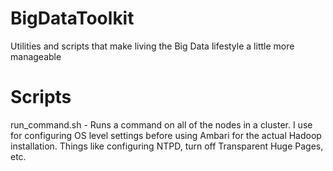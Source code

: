 # BigDataToolkit
Utilities and scripts that make living the Big Data lifestyle a little more manageable

# Scripts
run_command.sh - Runs a command on all of the nodes in a cluster. I use for configuring OS level settings before using Ambari for the actual Hadoop installation. Things like configuring NTPD, turn off Transparent Huge Pages, etc.